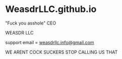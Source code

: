 # WeasdrLLC.github.io
"Fuck you asshole" CEO

WEASDR LLC

  support email = weasdrllc.info@gmail.com

WE ARENT COCK SUCKERS STOP CALLING US THAT
